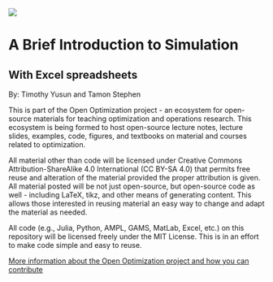
![](content/intro-simulation/open-optimization/titlecard.png)

# A Brief Introduction to Simulation
## With Excel spreadsheets 
By: Timothy Yusun and Tamon Stephen

This is part of the Open Optimization project - an ecosystem for open-source materials for teaching optimization and operations research.  This ecosystem is being formed to host open-source lecture notes, lecture slides, examples, code, figures, and textbooks on material and courses related to optimization.

All material other than code will be licensed under Creative Commons Attribution-ShareAlike 4.0 International (CC BY-SA 4.0) that permits free reuse and alteration of the material provided the proper attribution is given.  All material posted will be not just open-source, but open-source code as well - including LaTeX, tikz, and other means of generating content.  This allows those interested in reusing material an easy way to change and adapt the material as needed.

All code (e.g., Julia, Python, AMPL, GAMS, MatLab, Excel, etc.) on this repository will be licensed freely under the MIT License.  This is in an effort to make code simple and easy to reuse.

[More information about the Open Optimization project and how you can contribute](https://github.com/open-optimization/open-optimization-common/blob/master/README.md)
